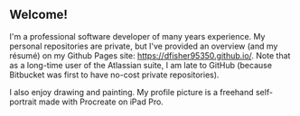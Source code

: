 <!--
**dfisher95350/dfisher95350** is a ✨ _special_ ✨ repository because its `README.md` (this file) appears on your GitHub profile.

Here are some ideas to get you started:

- 🔭 I’m currently working on ...
- 🌱 I’m currently learning ...
- 👯 I’m looking to collaborate on ...
- 🤔 I’m looking for help with ...
- 💬 Ask me about ...
- 📫 How to reach me: ...
- 😄 Pronouns: ...
- ⚡ Fun fact: ...
-->

## Welcome!

I'm a professional software developer of many years experience. My personal repositories are private, but I've provided an overview (and my résumé) on my Github Pages site: https://dfisher95350.github.io/. Note that as a long-time user of the Atlassian suite, I am late to GitHub (because Bitbucket was first to have no-cost private repositories).

I also enjoy drawing and painting. My profile picture is a freehand self-portrait made with Procreate on iPad Pro.


